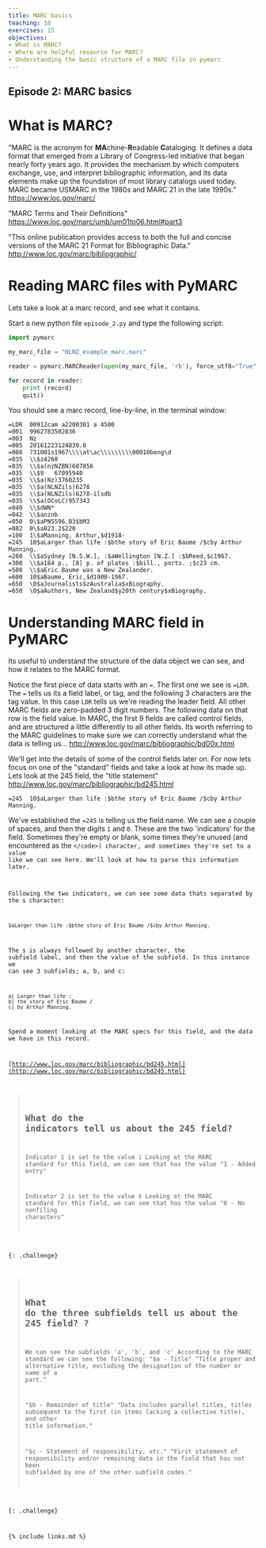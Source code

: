 ```yaml
---
title: MARC basics
teaching: 10
exercises: 15
objectives:
- What is MARC?
- Where are helpful resource for MARC?
- Understanding the basic structure of a MARC file in pymarc
---
```

## Episode 2: MARC basics

# What is MARC?

"MARC is the acronym for **MA**chine-**R**eadable **C**ataloging. It defines a data format that emerged from a Library of Congress-led initiative that began nearly forty years ago. It provides the mechanism by which computers exchange, use, and interpret bibliographic information, and its data elements make up the foundation of most library catalogs used today. MARC became USMARC in the 1980s and MARC 21 in the late 1990s."
https://www.loc.gov/marc/

"MARC Terms and Their Definitions"
https://www.loc.gov/marc/umb/um01to06.html#part3

"This online publication provides access to both the full and concise versions of the MARC 21 Format for Bibliographic Data." http://www.loc.gov/marc/bibliographic/


# Reading MARC files with PyMARC
Lets take a look at a marc record, and see what it contains. 

Start a new python file  <code>episode_2.py</code> and type the following script:

```Python
import pymarc

my_marc_file = "NLNZ_example_marc.marc"

reader = pymarc.MARCReader(open(my_marc_file, 'rb'), force_utf8="True") 

for record in reader:
	print (record)
	quit()
```

You should see a marc record, line-by-line, in the terminal window:
```
=LDR  00912cam a2200301 a 4500
=001  9962783502836
=003  Nz
=005  20161223124839.0
=008  731001s1967\\\\at\ac\\\\\\\\\00010beng\d
=035  \\$z4260
=035  \\$a(nzNZBN)687856
=035  \\$9   67095940
=035  \\$a(Nz)3760235
=035  \\$a(NLNZils)6278
=035  \\$a(NLNZils)6278-ilsdb
=035  \\$a(OCoLC)957343
=040  \\$dWN*
=042  \\$anznb
=050  0\$aPN5596.B3$bM3
=082  0\$a823.2$220
=100  1\$aManning, Arthur,$d1918-
=245  10$aLarger than life :$bthe story of Eric Baume /$cby Arthur Manning.
=260  \\$aSydney [N.S.W.], :$aWellington [N.Z.] :$bReed,$c1967.
=300  \\$a184 p., [8] p. of plates :$bill., ports. ;$c23 cm.
=500  \\$aEric Baume was a New Zealander.
=600  10$aBaume, Eric,$d1900-1967.
=650  \0$aJournalists$zAustralia$xBiography.
=650  \0$aAuthors, New Zealand$y20th century$xBiography. 
```

# Understanding MARC field in PyMARC 
Its useful to understand the structure of the data object we can see, and how it relates to the MARC format. 

Notice the first piece of data starts with an <code>=</code>. The first one we see is <code>=LDR</code>. The <code>=</code> tells us its a field label, or tag, and the following 3 characters are the tag value. In this case <code>LDR</code> tells us we're reading the leader field. All other MARC fields are zero-padded 3 digit numbers. The following data on that row is the field value. In MARC, the first 9 fields are called control fields, and are structured a little differently to all other fields. Its worth referring to the MARC guidelines to make sure we can correctly understand what the data is telling us...  http://www.loc.gov/marc/bibliographic/bd00x.html

We'll get into the details of some of the control fields later on. For now lets focus on one of the "standard" fields and take a look at how its made up. Lets look at the 245 field, the "title statement" http://www.loc.gov/marc/bibliographic/bd245.html

```
=245  10$aLarger than life :$bthe story of Eric Baume /$cby Arthur Manning.
```

We've established the <code>=245</code> is telling us the field name. We can see a couple of spaces, and then the digits <code>1</code> and <code>0</code>. These are the two 'indicators' for the field. Sometimes they're empty or blank, some times they're unused (and encountered as the <code>\</code>) character, and sometimes they're set to a value like we can see here. We'll look at how to parse this information later. 

Following the two indicators, we can see some data thats separated by the <code>$</code> character:

```
$aLarger than life :$bthe story of Eric Baume /$cby Arthur Manning.
```

The <code>$</code> is always followed by another character, the subfield label, and then the value of the subfield. In this instance we can see 3 subfields; a, b, and c:

```
a| Larger than life :
b| the story of Eric Baume /
c| by Arthur Manning.
```

Spend a moment looking at the MARC specs for this field, and the data we have in this record. 

[http://www.loc.gov/marc/bibliographic/bd245.html](http://www.loc.gov/marc/bibliographic/bd245.html)


> ## What do the indicators tell us about the 245 field?
>
> Indicator 1 is set to the value <code>1</code>
> Looking at the MARC standard for this field, we can see that has the value "1 - Added entry"
>
> Indicator 2 is set to the value <code>0</code>
> Looking at the MARC standard for this field, we can see that has the value "0 - No nonfiling characters"

{: .challenge}


> ## What do the three subfields tell us about the 245 field? ?
>
> We can see the subfields 'a', 'b', and 'c'
> According to the MARC standard we can see the following:
> "$a - Title"
> "Title proper and alternative title, excluding the designation of the number or name of a part."
>
> "$b - Remainder of title"
> "Data includes parallel titles, titles subsequent to the first (in items lacking a collective title), and other title information."
>
> "$c - Statement of responsibility, etc."
> "First statement of responsibility and/or remaining data in the field that has not been subfielded by one of the other subfield codes."

{: .challenge}


{% include links.md %}